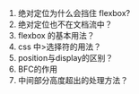 1. 绝对定位为什么会挡住 flexbox?
2. 绝对定位也不在文档流中？
3. flexbox 的基本用法？
4. css 中>选择符的用法？
5. position与display的区别？
6. BFC的作用
7. 中间部分高度超出的处理方法？

